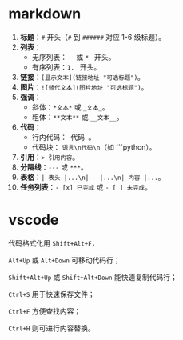 # markdown

1. **标题**：`#` 开头（`#` 到 `######` 对应 1-6 级标题）。
2. **列表**：
   - 无序列表：`- ` 或 `* ` 开头。
   - 有序列表：`1. ` 开头。
3. **链接**：`[显示文本](链接地址 "可选标题")`。
4. **图片**：`![替代文本](图片地址 "可选标题")`。
5. **强调**：
   - 斜体：`*文本*` 或 `_文本_`。
   - 粗体：`**文本**` 或 `__文本__`。
6. **代码**：
   - 行内代码：` `代码` `。
   - 代码块： ```语言\n代码\n```（如 ```python）。
7. **引用**：`> 引用内容`。
8. **分隔线**：`---` 或 `***`。
9. **表格**：`| 表头 |...\n|---|...\n| 内容 |...`。
10. **任务列表**：`- [x] 已完成` 或 `- [ ] 未完成`。

# vscode

代码格式化用 `Shift+Alt+F`，

`Alt+Up` 或 `Alt+Down` 可移动代码行；

`Shift+Alt+Up` 或 `Shift+Alt+Down` 能快速复制代码行；

`Ctrl+S` 用于快速保存文件；

`Ctrl+F` 方便查找内容；

`Ctrl+H` 则可进行内容替换。

